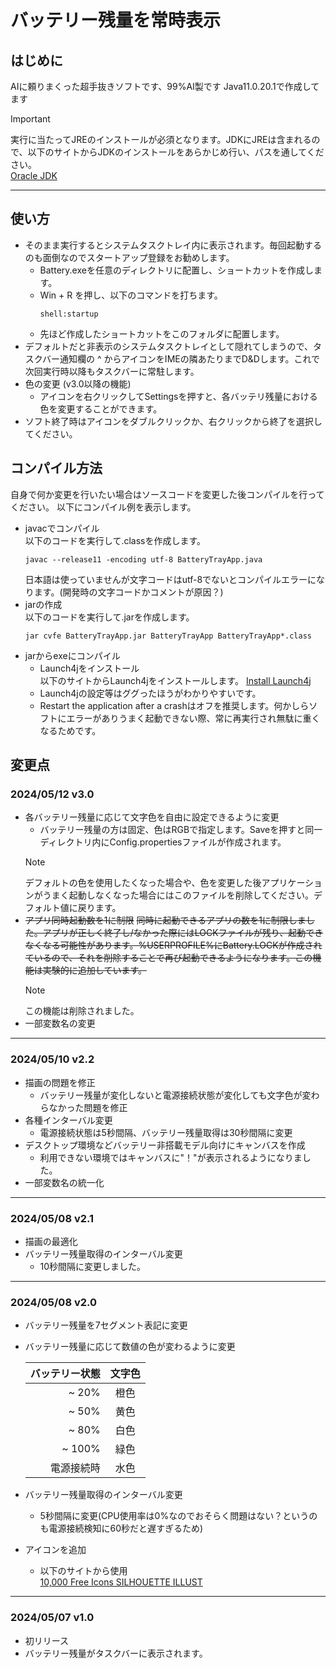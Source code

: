# バッテリー残量を常時表示
## はじめに
AIに頼りまくった超手抜きソフトです、99%AI製です
Java11.0.20.1で作成してます
> [!IMPORTANT]
> 実行に当たってJREのインストールが必須となります。JDKにJREは含まれるので、以下のサイトからJDKのインストールをあらかじめ行い、パスを通してください。  
>[Oracle JDK](https://www.oracle.com/java/technologies/downloads/ "Oracle Java Downloads")  
___
## 使い方
- そのまま実行するとシステムタスクトレイ内に表示されます。毎回起動するのも面倒なのでスタートアップ登録をお勧めします。
  - Battery.exeを任意のディレクトリに配置し、ショートカットを作成します。
  - Win + R を押し、以下のコマンドを打ちます。
    ```
    shell:startup
    ```
  - 先ほど作成したショートカットをこのフォルダに配置します。
- デフォルトだと非表示のシステムタスクトレイとして隠れてしまうので、タスクバー通知欄の ^ からアイコンをIMEの隣あたりまでD&Dします。これで次回実行時以降もタスクバーに常駐します。
- 色の変更 (v3.0以降の機能)
  - アイコンを右クリックしてSettingsを押すと、各バッテリ残量における色を変更することができます。
- ソフト終了時はアイコンをダブルクリックか、右クリックから終了を選択してください。
## コンパイル方法
自身で何か変更を行いたい場合はソースコードを変更した後コンパイルを行ってください。
以下にコンパイル例を表示します。
- javacでコンパイル  
    以下のコードを実行して.classを作成します。
    ```shell:Terminal
    javac --release11 -encoding utf-8 BatteryTrayApp.java
    ```
    日本語は使っていませんが文字コードはutf-8でないとコンパイルエラーになります。(開発時の文字コードかコメントが原因？)
- jarの作成  
    以下のコードを実行して.jarを作成します。
    ```shell:Terminal
    jar cvfe BatteryTrayApp.jar BatteryTrayApp BatteryTrayApp*.class
    ```
- jarからexeにコンパイル
  - Launch4jをインストール  
    以下のサイトからLaunch4jをインストールします。
    [Install Launch4j](https://launch4j.sourceforge.net/ "Launch4j Home")  
  - Launch4jの設定等はググったほうがわかりやすいです。 
  - Restart the application after a crashはオフを推奨します。何かしらソフトにエラーがありうまく起動できない際、常に再実行され無駄に重くなるためです。
## 変更点
### 2024/05/12 v3.0
- 各バッテリー残量に応じて文字色を自由に設定できるように変更
  - バッテリー残量の方は固定、色はRGBで指定します。Saveを押すと同一ディレクトリ内にConfig.propertiesファイルが作成されます。  
  > [!NOTE]
  デフォルトの色を使用したくなった場合や、色を変更した後アプリケーションがうまく起動しなくなった場合にはこのファイルを削除してください。デフォルト値に戻ります。  
- ~~アプリ同時起動数を1に制限~~
    ~~同時に起動できるアプリの数を1に制限しました。アプリが正しく終了し/なかった際にはLOCKファイルが残り、起動できなくなる可能性があります。%USERPROFILE%にBattery.LOCKが作成されているので、それを削除することで再び起動できるようになります。この機能は実験的に追加しています。~~
    > [!NOTE]
    この機能は削除されました。
- 一部変数名の変更
___
### 2024/05/10 v2.2
- 描画の問題を修正
  - バッテリー残量が変化しないと電源接続状態が変化しても文字色が変わらなかった問題を修正
- 各種インターバル変更
  - 電源接続状態は5秒間隔、バッテリー残量取得は30秒間隔に変更
- デスクトップ環境などバッテリー非搭載モデル向けにキャンバスを作成
  - 利用できない環境ではキャンバスに"！"が表示されるようになりました。
- 一部変数名の統一化
___
### 2024/05/08 v2.1
- 描画の最適化
- バッテリー残量取得のインターバル変更
  - 10秒間隔に変更しました。
___
### 2024/05/08 v2.0
- バッテリー残量を7セグメント表記に変更
- バッテリー残量に応じて数値の色が変わるように変更

    | バッテリー状態 | 文字色 |
    |-------------:|:------:|
    | ~ 20%        |  橙色  |
    | ~ 50%        |  黄色  |
    | ~ 80%        |  白色  |
    | ~ 100%       |  緑色  |
    | 電源接続時    |  水色  |
- バッテリー残量取得のインターバル変更
  - 5秒間隔に変更(CPU使用率は0%なのでおそらく問題はない？というのも電源接続検知に60秒だと遅すぎるため)
- アイコンを追加
  - 以下のサイトから使用  
    [10,000 Free Icons SILHOUETTE ILLUST](https://www.silhouette-illust.com/illust/997 "SILHOUETTE ILLUST 997 BatteryIcon")  
___
### 2024/05/07 v1.0
- 初リリース
- バッテリー残量がタスクバーに表示されます。
